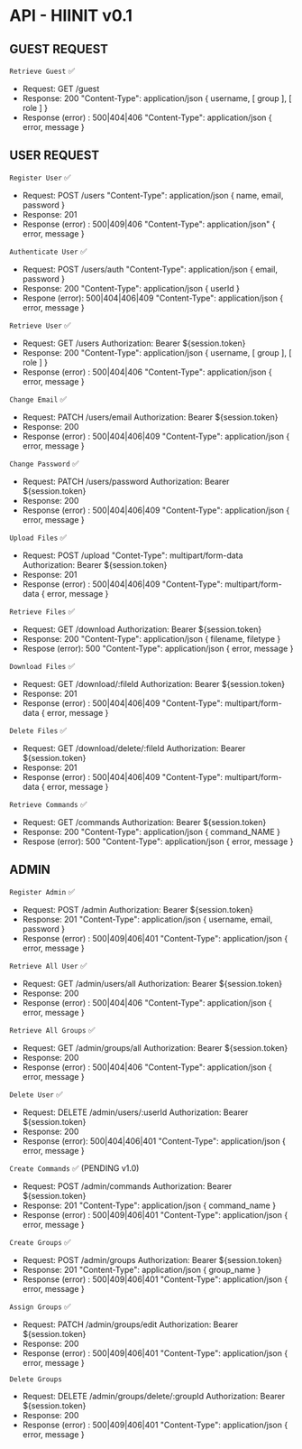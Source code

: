 # API - HIINIT v0.1

## GUEST REQUEST

`Retrieve Guest` ✅
- Request: GET /guest
- Response: 200 "Content-Type": application/json { username, [ group ], [ role ] }
- Response (error) : 500|404|406 "Content-Type": application/json { error, message }

## USER REQUEST

`Register User` ✅
- Request: POST /users "Content-Type": application/json { name, email, password }
- Response: 201
- Response (error) : 500|409|406 "Content-Type": application/json" { error, message }

`Authenticate User` ✅
- Request: POST /users/auth "Content-Type": application/json { email, password }
- Response: 200 "Content-Type": application/json { userId }
- Respone (error): 500|404|406|409 "Content-Type": application/json { error, message }

`Retrieve User` ✅
- Request: GET /users Authorization: Bearer ${session.token}
- Response: 200 "Content-Type": application/json { username, [ group ], [ role ] }
- Response (error) : 500|404|406 "Content-Type": application/json { error, message }

`Change Email` ✅
- Request: PATCH /users/email Authorization: Bearer ${session.token}
- Response: 200
- Response (error) : 500|404|406|409 "Content-Type": application/json { error, message }

`Change Password` ✅
- Request: PATCH /users/password Authorization: Bearer ${session.token}
- Response: 200
- Response (error) : 500|404|406|409 "Content-Type": application/json { error, message }

`Upload Files` ✅
- Request: POST /upload "Contet-Type": multipart/form-data Authorization: Bearer ${session.token}
- Response: 201
- Response (error) : 500|404|406|409 "Content-Type": multipart/form-data { error, message }

`Retrieve Files` ✅
- Request: GET /download Authorization: Bearer ${session.token}
- Response: 200 "Content-Type": application/json { filename, filetype }
- Respose (error): 500 "Content-Type": application/json { error, message }

`Download Files` ✅
- Request: GET /download/:fileId Authorization: Bearer ${session.token}
- Response: 201
- Response (error) : 500|404|406|409 "Content-Type": multipart/form-data { error, message }

`Delete Files` ✅
- Request: GET /download/delete/:fileId Authorization: Bearer ${session.token}
- Response: 201
- Response (error) : 500|404|406|409 "Content-Type": multipart/form-data { error, message }

`Retrieve Commands` ✅
- Request: GET /commands Authorization: Bearer ${session.token}
- Response: 200 "Content-Type": application/json { command_NAME }
- Respose (error): 500 "Content-Type": application/json { error, message }

## ADMIN

`Register Admin` ✅
- Request: POST /admin Authorization: Bearer ${session.token}
- Response: 201 "Content-Type": application/json { username, email, password }
- Response (error) : 500|409|406|401 "Content-Type": application/json { error, message } 

`Retrieve All User` ✅
- Request: GET /admin/users/all Authorization: Bearer ${session.token}
- Response: 200 
- Response (error) : 500|404|406 "Content-Type": application/json { error, message }

`Retrieve All Groups` ✅
- Request: GET /admin/groups/all Authorization: Bearer ${session.token}
- Response: 200 
- Response (error) : 500|404|406 "Content-Type": application/json { error, message }

`Delete User` ✅
- Request: DELETE /admin/users/:userId Authorization: Bearer ${session.token}
- Response: 200 
- Response (error): 500|404|406|401 "Content-Type": application/json { error, message }

`Create Commands` ✅ (PENDING v1.0)
- Request: POST /admin/commands Authorization: Bearer ${session.token}
- Response: 201 "Content-Type": application/json { command_name }
- Response (error) : 500|409|406|401 "Content-Type": application/json { error, message } 

`Create Groups` ✅
- Request: POST /admin/groups Authorization: Bearer ${session.token}
- Response: 201 "Content-Type": application/json { group_name }
- Response (error) : 500|409|406|401 "Content-Type": application/json { error, message } 

`Assign Groups` ✅
- Request: PATCH /admin/groups/edit Authorization: Bearer ${session.token}
- Response: 200
- Response (error) : 500|409|406|401 "Content-Type": application/json { error, message } 

`Delete Groups` 
- Request: DELETE /admin/groups/delete/:groupId Authorization: Bearer ${session.token}
- Response: 200
- Response (error) : 500|409|406|401 "Content-Type": application/json { error, message }